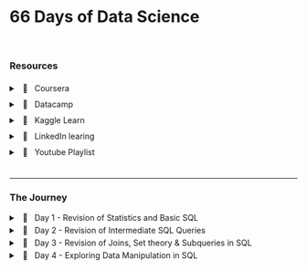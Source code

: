 # 66 Days of Data Science

<br/>

### Resources

<div style="line-height: 200%;">
<details>
    <summary> &nbsp; 🔖 &nbsp; Coursera </summary>
    <ul>
        <li>
            <a url="https://www.coursera.org/specializations/applied-data-science" target="_blank">Applied Data Science Specialization</a>  by IBM
        </li>
    </ul>
</details>
<details>
    <summary> &nbsp; 🔖 &nbsp; Datacamp </summary>
    <ul>
        <li>
            <a url="https://app.datacamp.com/learn/career-tracks/data-analyst-in-sql" target="_blank" >Data Analyst in SQL</a> : Career track
        </li>
        <li>
            <a url="https://app.datacamp.com/learn/career-tracks/data-analyst-in-tableau" target="_blank" >Data Analyst in Tableau</a> : Career track
        </li>
    </ul>
</details>
<details>
    <summary> &nbsp; 🔖 &nbsp; Kaggle Learn </summary>
    <ul>
        <li>
            <a url="https://www.kaggle.com/learn/intro-to-programming" target="_blank">Intro to Programming</a>
        </li>
        <li>
            <a url="https://www.kaggle.com/learn/intro-to-ai-ethics"  target="_blank">Intro to AI Ethics</a>
        </li>
        <li>
            <a url="https://www.kaggle.com/learn/intro-to-sql"  target="_blank">Intro to SQL</a>
        </li>
        <li>
            <a url="https://www.kaggle.com/learn/advanced-sql"  target="_blank">Advanced SQL</a>
        </li>
        <li>
            <a url="https://www.kaggle.com/learn/pandas"  target="_blank">Pandas</a>
        </li>
        <li>
            <a url="https://www.kaggle.com/learn/data-cleaning"  target="_blank">Data Cleaning</a>
        </li>
    </ul>
</details>
<details>
    <summary> &nbsp; 🔖 &nbsp; LinkedIn learing </summary>
    <ul>
        <li>
            <a url="https://www.linkedin.com/learning/paths/become-a-data-scientist"  target="_blank">Become a Data Scientist</a>
        </li>
    </ul>
</details>
<details>
    <summary> &nbsp; 📼 &nbsp; Youtube Playlist </summary>
    <ul>
        <li>
            <a url="https://youtube.com/playlist?list=PLvxOuBpazmsNIHP5cz37oOPZx0JKyNszN"  target="_blank">Discrete Probability Distributions</a>
        </li>
    </ul>
</details>
</div>

<br/>
<hr/>

### The Journey

<details style="margin-bottom:5px;"> 
	<br/>
    <summary> &nbsp; 📖 &nbsp; Day 1 - Revision of Statistics and Basic SQL </summary>
<pre><code><small>🗓️ Date: 2023-02-15</small></code></pre>
<h4> Resources : </h4>
<p>Course</p>
<ul>
    <li>
        <a href="https://app.datacamp.com/learn/courses/introduction-to-statistics" target="_blank">Introduction to Statistics (Datacamp)</a>
    </li>
    <li>
        <a href="https://app.datacamp.com/learn/courses/introduction-to-sql" target="_blank">Introduction to SQL (Datacamp)</a>
    </li>
</ul>
<center>
    <hr style="border: 0; height: 2px; width: 80%; text-align: center;">
</center>
<h4> Summary : </h4>
<p align="justify">
    While taking the course <a href="https://app.datacamp.com/learn/courses/introduction-to-statistics" target="_blank">Introduction to Statistics</a> as part of the track <a href="https://app.datacamp.com/learn/career-tracks/data-analyst-in-sql" target="_blank">Data Analyst in SQL,</a> I had the chance to review probability, distributions, the central limit theorem, correlation, and hypothesis testing. While revising the dependence and conditional probabilities, I was also able to recall the normal and poisson distributions (k = * n). 
</p>
<p align="justify">
    I also took <a href="https://app.datacamp.com/learn/courses/introduction-to-sql" target="_blank">Introduction to SQL</a> as part of the same curriculum, which helped me revise the basic sql queries to read and view data from tables. Because of this revision, I learned about "VIEW," a concept I was never aware of before. To summarize, views are virtual tables whose contents are determined by queries. It only allows you to restrict access to the database and does not significantly increase the performance of SQL queries. Nonetheless, it was a useful trick to have in my SQL toolbox for increasing readability.
</p>
<hr/>
</details>

<details style="margin-bottom:5px;"> 
	<br/>
    <summary> &nbsp; 📖 &nbsp; Day 2 - Revision of Intermediate SQL Queries </summary>
<pre><code><small>🗓️  Date: 2023-02-16</small></code></pre>
<h4> Resources : </h4>
<p>Course</p>
<ul>
    <li>
        <a href="https://app.datacamp.com/learn/courses/intermediate-sql" target="_blank">Intermediate SQL (Datacamp)</a>
    </li>
</ul>
<center>
    <hr style="border: 0; height: 2px; width: 80%; text-align: center;">
</center>
<h4> Summary : </h4>
<p align="justify">
    Continuing on from Day 1, I chose the <a href="https://app.datacamp.com/learn/courses/intermediate-sql" target="_blank">Intermediate SQL</a> course from the same track, which included queries for selecting, filtering, aggregating, sorting, and grouping. Unlike the previous time, I did not get to learn a new concept, but it was a good recollection of all these principles, particularly concerning conventions for writing SQL to promote readability, as I had become a little sloopy regarding this.
</p>
<hr/>
</details>

<details style="margin-bottom:5px;"> 
	<br/>
    <summary> &nbsp; 📖 &nbsp; Day 3 - Revision of Joins, Set theory & Subqueries in SQL </summary>
<pre><code><small>🗓️  Date: 2023-02-17</small></code></pre>
<h4> Resources : </h4>
<p>Course</p>
<ul>
    <li>
        <a href="https://app.datacamp.com/learn/courses/joining-data-in-sql" target="_blank">Joining Data in SQL (Datacamp)</a>
    </li>
</ul>
<center>
    <hr style="border: 0; height: 2px; width: 80%; text-align: center;">
</center>
<h4> Summary : </h4>
<p align="justify">
    I took the course <a href="https://app.datacamp.com/learn/courses/joining-data-in-sql" target="_blank">Joining Data in SQL</a>, the fifth Course under the track <a href="https://app.datacamp.com/learn/career-tracks/data-analyst-in-sql" target="_blank">Data Analyst in SQL</a>. It included an introduction to various types of joins (inner, outer, cross & self) as well as set theory (union, intersect & except) joins. The cross joins and set theory section was incredibly beneficial as my perspective on desiging tables using minimal readable query was expanded due to these concepts.  While I recall reading about it in my undergrad curriculum, putting it into practice has helped me comprehend it much better. In addition, subqueries in the "WHERE", "FROM" and "SELECT" keywords were covered in the course. I had never used subqueries in the "SELECT" & "FROM" section before, hence I learned some cool tricks up my sleeves. I have added some syntaxes that I learned as follows:
</p>
<center>
    <hr style="border: 0; height: 2px; width: 80%; text-align: center;">
</center>
<h4> Notes : </h4>
<details>
    <summary> &nbsp; Cross Join Query</summary>
<pre><code><small>--- Creates all possible combinations
SELECT column_name(s)
FROM table1
CROSS JOIN table2;
</small></code></pre>
</details>
<details>
  <summary> &nbsp; Operators</summary>
<pre><code><small>--- UNION Operator : shows unique rows
SELECT column_name(s) FROM table1
UNION
SELECT column_name(s) FROM table2;

--- UNION ALL Operator : shows duplicate rows
SELECT column_name(s) FROM table1
UNION ALL
SELECT column_name(s) FROM table2;

--- EXCEPT Operator : shows rows not present in the table
SELECT column_name(s) FROM table1
EXCEPT
SELECT column_name(s) FROM table2;
</small></code></pre>

</details>
<details>
  <summary> &nbsp; Subquery</summary>
<pre><code><small>--- Example 1: Sub query with in WHERE

SELECT name, country_code
FROM cities
WHERE name in (
SELECT capital
FROM countries
)

--- Example 2: Sub query with in SELECT

SELECT countries.name AS country_name, (
SELECT COUNT(\*)
FROM cities
WHERE cities.country_code = country.code
) AS cities_num
FROM countries

--- Example 3: Sub query with in FROM

SELECT coutries.name AS country_name, lang_num
FROM countries,
(SELECT code, COUNT(\*) AS lang_num
FROM languages
GROUP BY code) AS sub
WHERE countries.code = sub.code
ORDER BY lang_num DESC;
</small></code></pre>

</details>
<hr/>
</details>

<details style="margin-bottom:5px;"> 
	<br/>
    <summary> &nbsp; 📖 &nbsp; Day 4 - Exploring Data Manipulation in SQL </summary>
<pre><code><small>🗓️  Date: 2023-02-20</small></code></pre>
<h4> Resources : </h4>
<p>Course</p>
<ul>
    <li>
        <a href="https://app.datacamp.com/learn/courses/data-manipulation-in-sql" target="_blank">Data Manipulation in SQL (Datacamp)</a>
    </li>
</ul>
<center>
    <hr style="border: 0; height: 2px; width: 80%; text-align: center;">
</center>
<h4> Summary : </h4>
<p align="justify">
    Machine learning, the most trending topic in today's generation is nothing more than a series of if and else statements. With SQL, a similar scenario occurs when you use the CASE statement to insert new values into a table based on existing records. To be more specific, the first module in <a href="https://app.datacamp.com/learn/courses/data-manipulation-in-sql" target="_blank">Data Manipulation in SQL</a> that I took,' 'We'll Take the CASE' module focused on using case statements to generate labels, probability, and percentage based on supplied criteria. While accounting for only one-quarter of the course, this subject proved useful in a variety of ways. The following are some examples of the statement:
</p>
<center>
    <hr style="border: 0; height: 2px; width: 80%; text-align: center;">
</center>
<h4> Notes : </h4>
<details>
  <summary> &nbsp; CASE Statement</summary>
<pre><code><small><small>--- Example 1 : Basic

SELECT title,
    length,
    CASE
        WHEN length> 0 AND length <= 50
            THEN 'Short'
        WHEN length > 50 AND length <= 120
            THEN 'Medium'
        WHEN length> 120
            THEN 'Long'
        ELSE
            'Outlier'
    END AS duration
FROM film
ORDER BY title;


--- Example 2 : Count

SELECT
    c.name AS country,
    -- Count games from the 2012/2013 season
    count(CASE WHEN m.season = '2012/2013'
            THEN m.id ELSE NULL end) AS matches_2012_2013
FROM country AS c
LEFT JOIN match AS m
ON c.id = m.country_id
-- Group by country name alias
GROUP BY country;


--- Example 3 : Percentage

SELECT
    c.name AS country,
    -- Round the percentage of tied games to 2 decimal points
    ROUND(AVG(CASE WHEN m.season='2013/2014' AND m.home_goal = m.away_goal THEN 1
            WHEN m.season='2013/2014' AND m.home_goal != m.away_goal THEN 0
            END),2) AS pct_ties_2013_2014,
    ROUND(AVG(CASE WHEN m.season='2014/2015' AND m.home_goal = m.away_goal THEN 1
            WHEN m.season='2014/2015' AND m.home_goal != m.away_goal THEN 0
            END),2) AS pct_ties_2014_2015
FROM country AS c
LEFT JOIN matches AS m
ON c.id = m.country_id
    GROUP BY country;
</small></small></code></pre>

</details>
<hr/>
</details>